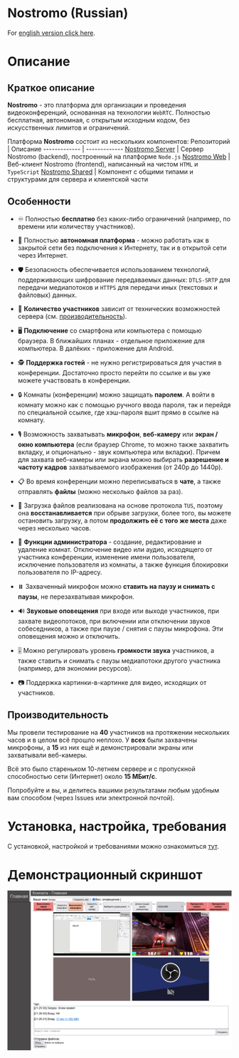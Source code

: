 # Nostromo (Russian)

For [english version click here](/README-EN.md).

# Описание

## Краткое описание

**Nostromo** - это платформа для организации и проведения видеоконференций, основанная на технологии `WebRTC`. Полностью бесплатная, автономная, с открытым исходным кодом, без искусственных лимитов и ограничений.

Платформа **Nostromo** состоит из нескольких компонентов:
Репозиторий                                                     | Описание
-------------                                                   | -------------
[Nostromo Server](https://gitlab.com/SgAkErRu/nostromo)         | Сервер Nostromo (backend), построенный на платформе `Node.js`
[Nostromo Web](https://gitlab.com/SgAkErRu/nostromo-web)        | Веб-клиент Nostromo (frontend), написанный на чистом `HTML` и `TypeScript`
[Nostromo Shared](https://gitlab.com/SgAkErRu/nostromo-shared)  | Компонент с общими типами и структурами для сервера и клиентской части

## Особенности

- ♾️ Полностью **бесплатно** без каких-либо ограничений (например, по времени или количеству участников).

- 🏢 Полностью **автономная платформа** - можно работать как в закрытой сети без подключения к Интернету, так и в открытой сети через Интернет.

- 🛡️ Безопасность обеспечивается использованием технологий, поддерживающих шифрование передаваемых данных: `DTLS-SRTP` для передачи медиапотоков и `HTTPS` для передачи иных (текстовых и файловых) данных.

- 🤨 **Количество участников** зависит от технических возможностей сервера (см. [производительность](#производительность)).

- 🖥️ **Подключение** со смартфона или компьютера с помощью браузера. В ближайших планах - отдельное приложение для компьютера. В далёких - приложение для Android.

- 🕵️ **Поддержка гостей** - не нужно регистрироваться для участия в конференции. Достаточно просто перейти по ссылке и вы уже можете участвовать в конференции.

- 🔒 Комнаты (конференции) можно защищать **паролем**. А войти в комнату можно как с помощью ручного ввода пароля, так и перейдя по специальной ссылке, где хэш-пароля вшит прямо в ссылке на комнату.

- 🎙️ Возможность захватывать **микрофон**, **веб-камеру** или **экран / окно компьютера** (если браузер Chrome, то можно также захватить вкладку, и опционально - звук компьютера или вкладки). Причем для захвата веб-камеры или экрана можно выбирать **разрешение и частоту кадров** захватываемого изображения (от 240p до 1440p).

- 📋 Во время конференции можно переписываться в **чате**, а также отправлять **файлы** (можно несколько файлов за раз).

- 📎 Загрузка файлов реализована на основе протокола `TUS`, поэтому она **восстанавливается** при обрыве загрузки, более того, вы можете остановить загрузку, а потом **продолжить её с того же места** даже через несколько часов.

- 🔨 **Функции администратора** - создание, редактирование и удаление комнат. Отключение видео или аудио, исходящего от участника конференции, изменение имени пользователя, исключение пользователя из комнаты, а также функция блокировки пользователя по IP-адресу.

- ⏸️ Захваченный микрофон можно **ставить на паузу и снимать с паузы**, не перезахватывая микрофон.

- 🔊 **Звуковые оповещения** при входе или выходе участников, при захвате видеопотоков, при включении или отключении звуков собеседников, а также при паузе / снятия с паузы микрофона. Эти оповещения можно и отключить.

- 🎚️ Можно регулировать уровень **громкости звука** участников, а также ставить и снимать с паузы медиапотоки другого участника (например, для экономии ресурсов).

- 📷 Поддержка картинки-в-картинке для видео, исходящих от участников.


## Производительность

Мы провели тестирование на **40** участников на протяжении нескольких часов и в целом всё прошло неплохо. У **всех** были захвачены микрофоны, а **15** из них ещё и демонстрировали экраны или захватывали веб-камеры.

Всё это было стареньком 10-летнем сервере и с пропускной способностью сети (Интернет) около **15 МБит/с**.

Попробуйте и вы, и делитесь вашими результатами любым удобным вам способом (через Issues или электронной почтой).

# Установка, настройка, требования

С установкой, настройкой и требованиями можно ознакомиться [тут](/docs/SETUP.md).

# Демонстрационный скриншот
![Nostromo demo screenshot](nostromo-demo-screenshot.png)
